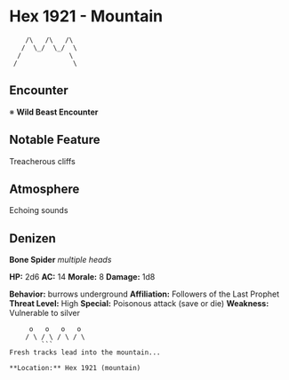 # Hex 1921 - Mountain
```
    /\   /\   /\
   /  \_/  \_/  \
  /            \
 /              \
```

## Encounter

※ **Wild Beast Encounter**

## Notable Feature

Treacherous cliffs

## Atmosphere

Echoing sounds

## Denizen

**Bone Spider**
*multiple heads*

**HP:** 2d6 **AC:** 14 **Morale:** 8
**Damage:** 1d8

**Behavior:** burrows underground
**Affiliation:** Followers of the Last Prophet
**Threat Level:** High
**Special:** Poisonous attack (save or die)
**Weakness:** Vulnerable to silver

```
     o   o   o   o
    / \ / \ / \ / \
        ```
Fresh tracks lead into the mountain...

**Location:** Hex 1921 (mountain)
